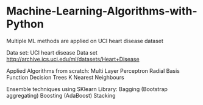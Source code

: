# Machine-Learning-Algorithms-with-Python
Multiple ML methods are applied on UCI heart disease dataset


Data set: UCI heart disease Data set
http://archive.ics.uci.edu/ml/datasets/Heart+Disease

Applied Algorithms from scratch:
Multi Layer Perceptron
Radial Basis Function
Decision Trees
K Nearest Neighbours

Ensemble techniques using SKlearn Library:
Bagging (Bootstrap aggregating)
Boosting (AdaBoost)
Stacking
